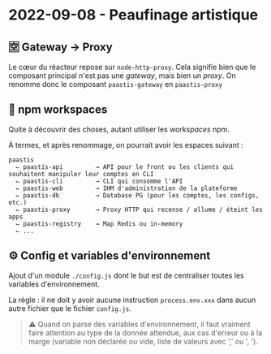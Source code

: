 # 2022-09-08 - Peaufinage artistique

## 🈳 Gateway → Proxy

Le cœur du réacteur repose sur `node-http-proxy`.
Cela signifie bien que le composant principal n'est pas une _gateway_, mais bien un _proxy_.
On renomme donc le composant `paastis-gateway` en `paastis-proxy`

## 🌳 npm workspaces

Quite à découvrir des choses, autant utiliser les _workspaces_ npm.

À termes, et après renommage, on pourrait avoir les espaces suivant :

```
paastis
  ⌙ paastis-api         → API pour le front ou les clients qui souhaitent manipuler leur comptes en CLI  
  ⌙ paastis-cli         → CLI qui consomme l'API 
  ⌙ paastis-web         → IHM d'administration de la plateforme
  ⌙ paastis-db          → Database PG (pour les comptes, les configs, etc.)
  ⌙ paastis-proxy       → Proxy HTTP qui recense / allume / éteint les apps 
  ⌙ paastis-registry    → Map Redis ou in-memory 
  ⌙ ...
```

## ⚙️ Config et variables d'environnement

Ajout d'un module `./config.js` dont le but est de centraliser toutes les variables d'environnement.

La règle : il ne doit y avoir aucune instruction `process.env.xxx` dans aucun autre fichier que le fichier `config.js`.

> ⚠️ Quand on parse des variables d'environnement, il faut vraiment faire attention au type de la donnée attendue, aux cas d'erreur ou à la marge (variable non déclarée ou vide, liste de valeurs avec ',' ou ', ').

